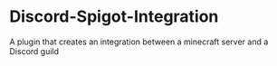 # Discord-Spigot-Integration
A plugin that creates an integration between a minecraft server and a Discord guild
